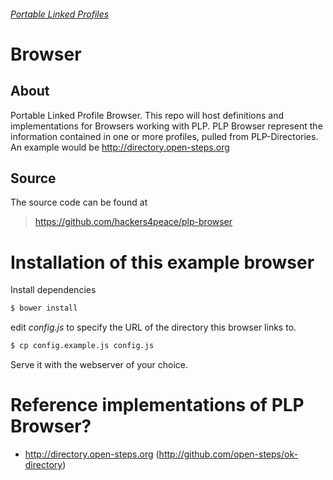 ###### [Portable Linked Profiles](http://hackers4peace.net/plp)

# Browser

## About

Portable Linked Profile Browser. This repo will host definitions and implementations for Browsers working with PLP.
PLP Browser represent the information contained in one or more profiles, pulled from PLP-Directories. An example would be http://directory.open-steps.org

## Source

The source code can be found at

> https://github.com/hackers4peace/plp-browser

# Installation of this example browser

Install dependencies

```bash
$ bower install
```
edit *config.js* to specify the URL of the directory this browser links to.

```bash
$ cp config.example.js config.js
```
Serve it with the webserver of your choice.

# Reference implementations of  PLP Browser?

* http://directory.open-steps.org (http://github.com/open-steps/ok-directory)
